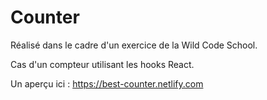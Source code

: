 # Counter

Réalisé dans le cadre d'un exercice de la Wild Code School. 

Cas d'un compteur utilisant les hooks React.

Un aperçu ici : https://best-counter.netlify.com
